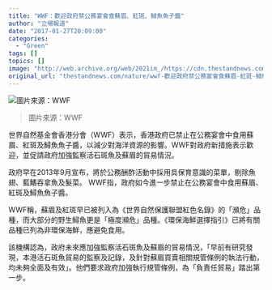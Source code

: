```yaml
---
title: "WWF：歡迎政府禁公務宴會食蘇眉、紅斑、鱘魚魚子醬"
author: "立場報道"
date: "2017-01-27T20:09:00"
categories:
  - "Green"
tags: []
topics: []
image: "http://web.archive.org/web/2021im_/https://cdn.thestandnews.com/media/photos/cache/fish2-01_3K5AL_1200x0.png"
original_url: "thestandnews.com/nature/wwf-歡迎政府禁公務宴會食蘇眉-紅斑-鱘魚魚子醬"
---
```

![圖片來源：WWF ](http://web.archive.org/web/2021im_/https://cdn.thestandnews.com/media/photos/cache/fish2-01_3K5AL_1200x0.png)

> 圖片來源：WWF

世界自然基金會香港分會（WWF）表示，香港政府已禁止在公務宴會中食用蘇眉、紅斑及鱘魚魚子醬，以減少對海洋資源的影響。WWF對政府新措施表示歡迎，並促請政府加強監察活石斑魚及蘇眉的貿易情況。

政府早在2013年9月宣布，將於公務酬酢活動中採用具保育意識的菜單，剔除魚翅、藍鰭吞拿魚及髮菜。 WWF指，政府如今進一步禁止在公務宴會中食用蘇眉、紅斑及鱘魚魚子醬。

WWF稱，蘇眉及紅斑早已被列入為《世界自然保護聯盟紅色名錄》的「瀕危」品種，而大部分的野生鱘魚更是「極度瀕危」品種。《環保海鮮選擇指引》已將有關品種已列為非環保海鮮，應避免食用。

該機構認為，政府未來應加強監察活石斑魚及蘇眉的貿易情況，「早前有研究發現，本港活石斑魚貿易的監察及記錄，及針對蘇眉買賣相關規管條例的執法行動，均未夠全面及有效」。他們要求政府加強執行規管條例，為「負責任貿易」踏出第一步。